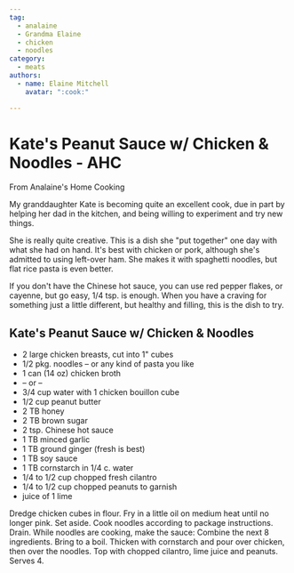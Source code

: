 ```yaml
---
tag:
  - analaine
  - Grandma Elaine
  - chicken
  - noodles
category:
  - meats
authors:
  - name: Elaine Mitchell
    avatar: ":cook:"

---
```


# Kate's Peanut Sauce w/ Chicken & Noodles - AHC
From Analaine's Home Cooking

My granddaughter Kate is becoming quite an excellent cook, due in part by helping her dad in
the kitchen, and being willing to experiment and try new things.

She is really quite creative. This is a dish she "put together" one day with what she had on hand.
It's best with chicken or pork, although she's admitted to using left-over ham. She makes it with
spaghetti noodles, but flat rice pasta is even better.

If you don't have the Chinese hot sauce, you can use red pepper flakes, or cayenne, but go easy,
1/4 tsp. is enough. When you have a craving for something just a little different, but healthy and
filling, this is the dish to try.

## Kate's Peanut Sauce w/ Chicken & Noodles
* 2 large chicken breasts, cut into 1" cubes
* 1/2 pkg. noodles – or any kind of pasta you like
* 1 can (14 oz) chicken broth
* – or –
* 3/4 cup water with 1 chicken bouillon cube
* 1/2 cup peanut butter
* 2 TB honey
* 2 TB brown sugar
* 2 tsp. Chinese hot sauce
* 1 TB minced garlic
* 1 TB ground ginger (fresh is best)
* 1 TB soy sauce
* 1 TB cornstarch in 1/4 c. water
* 1/4 to 1/2 cup chopped fresh cilantro
* 1/4 to 1/2 cup chopped peanuts to garnish
* juice of 1 lime

Dredge chicken cubes in flour. Fry in a little oil on medium heat until no longer pink. Set aside.
Cook noodles according to package instructions. Drain. While noodles are cooking, make the
sauce: Combine the next 8 ingredients. Bring to a boil. Thicken with cornstarch and pour over
chicken, then over the noodles. Top with chopped cilantro, lime juice and peanuts. Serves 4.